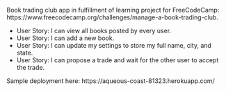 <p>Book trading club app in fulfillment of learning project for FreeCodeCamp: https://www.freecodecamp.org/challenges/manage-a-book-trading-club.</p>

<ul>
<li>User Story: I can view all books posted by every user.</li>
<li>User Story: I can add a new book.</li>
<li>User Story: I can update my settings to store my full name, city, and state.</li>
<li>User Story: I can propose a trade and wait for the other user to accept the trade.</li>
</ul>

<p>Sample deployment here: https://aqueous-coast-81323.herokuapp.com/</p>

<!-- helper functions for MyBooksContainer, api.js, XHR requests -->
